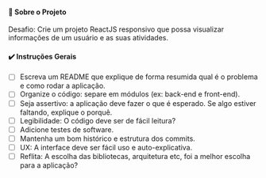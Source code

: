 #### :page_facing_up: Sobre o Projeto
Desafio: Crie um projeto ReactJS responsivo que possa visualizar informações de um usuário e as suas atividades.

#### :heavy_check_mark: Instruções Gerais

- [ ] Escreva um README que explique de forma resumida qual é o problema e como rodar a aplicação.
- [ ] Organize o código: separe em módulos (ex: back-end e front-end).
- [ ] Seja assertivo: a aplicação deve fazer o que é esperado. Se algo estiver faltando, explique o porquê.
- [ ] Legibilidade: O código deve ser de fácil leitura?
- [ ] Adicione testes de software.
- [ ] Mantenha um bom histórico e estrutura dos commits.
- [ ] UX: A interface deve ser fácil uso e auto-explicativa.
- [ ] Reflita: A escolha das bibliotecas, arquitetura etc, foi a melhor escolha para a aplicação?
